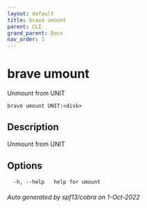 ```yaml
---
layout: default
title: brave umount
parent: CLI
grand_parent: Docs
nav_order: 1
---
```


# brave umount

Unmount <disk> from UNIT

```
brave umount UNIT:<disk>
```

## Description

Unmount <disk> from UNIT

## Options

```
  -h, --help   help for umount
```

###### Auto generated by spf13/cobra on 1-Oct-2022
